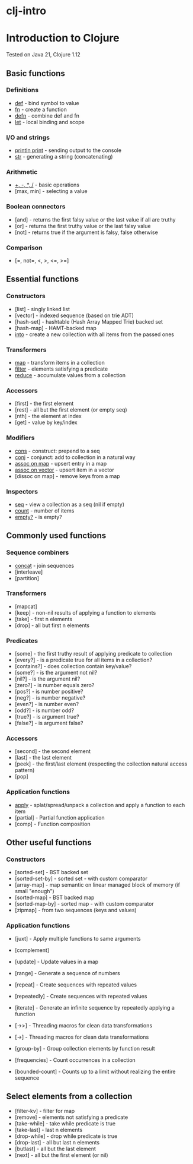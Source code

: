 # clj-intro
# Introduction to Clojure

Tested on Java 21, Clojure 1.12

## Basic functions

### Definitions
- [def](def.clj) - bind symbol to value
- [fn](fn.clj) - create a function
- [defn](defn.clj) - combine def and fn
- [let](let.clj) - local binding and scope

### I/O and strings
- [println print](print-println.clj) - sending output to the console
- [str](str.clj) - generating a string (concatenating)

### Arithmetic
- [+, -, *, /](arithmetic.clj) - basic operations
- [max, min] - selecting a value

### Boolean connectors
- [and] - returns the first falsy value or the last value if all are truthy
- [or] - returns the first truthy value or the last falsy value
- [not] - returns true if the argument is falsy, false otherwise

### Comparison
- [=, not=, <, >, <=, >=]

## Essential functions

### Constructors
- [list] - singly linked list
- [vector] - indexed sequence (based on trie ADT)
- [hash-set] - hashtable (Hash Array Mapped Trie) backed set
- [hash-map] - HAMT-backed map
- [into](into.clj) - create a new collection with all items from the passed ones

### Transformers
- [map](map.clj) - transform items in a collection
- [filter](filter.clj) - elements satisfying a predicate
- [reduce](reduce.clj) - accumulate values from a collection

### Accessors
- [first] - the first element
- [rest] - all but the first element (or empty seq)
- [nth] - the element at index
- [get] - value by key/index

### Modifiers
- [cons](cons.clj) - construct: prepend to a seq
- [conj](conj.clj) - conjunct: add to collection in a natural way
- [assoc on map](assoc-map.clj) - upsert entry in a map
- [assoc on vector](assoc-vector.clj) - upsert item in a vector
- [dissoc on map] - remove keys from a map

### Inspectors
- [seq](seq.clj) - view a collection as a seq (nil if empty)
- [count](count.clj) - number of items
- [empty?](empty.clj) - is empty?

## Commonly used functions

### Sequence combiners
- [concat](concat.clj) - join sequences
- [interleave]
- [partition]

### Transformers
- [mapcat]
- [keep] - non-nil results of applying a function to elements
- [take] - first n elements
- [drop] - all but first n elements

### Predicates
- [some] - the first truthy result of applying predicate to collection
- [every?] - is a predicate true for all items in a collection?
- [contains?] - does collection contain key/value?
- [some?] - is the argument not nil?
- [nil?] - is the argument nil?
- [zero?] - is number equals zero?
- [pos?] - is number positive?
- [neg?] - is number negative?
- [even?] - is number even?
- [odd?] - is number odd?
- [true?] - is argument true?
- [false?] - is argument false?

### Accessors
- [second] - the second element
- [last] - the last element
- [peek] - the first/last element (respecting the collection natural access pattern)
- [pop]

### Application functions
- [apply](apply.clj) - splat/spread/unpack a collection and apply a function to each item
- [partial] - Partial function application
- [comp] - Function composition

## Other useful functions

### Constructors
- [sorted-set] - BST backed set
- [sorted-set-by] - sorted set - with custom comparator
- [array-map] - map semantic on linear managed block of memory (if small "enough")
- [sorted-map] - BST backed map
- [sorted-map-by] - sorted map - with custom comparator
- [zipmap] - from two sequences (keys and values)

### Application functions
- [juxt] - Apply multiple functions to same arguments
- [complement]

- [update] - Update values in a map
- [range] - Generate a sequence of numbers
- [repeat] - Create sequences with repeated values
- [repeatedly] - Create sequences with repeated values
- [iterate] - Generate an infinite sequence by repeatedly applying a function
- [->>] - Threading macros for clean data transformations
- [->] - Threading macros for clean data transformations
- [group-by] - Group collection elements by function result
- [frequencies] - Count occurrences in a collection
- [bounded-count] - Counts up to a limit without realizing the entire sequence

## Select elements from a collection
- [filter-kv] - filter for map
- [remove] - elements not satisfying a predicate
- [take-while] - take while predicate is true
- [take-last] - last n elements
- [drop-while] - drop while predicate is true
- [drop-last] - all but last n elements
- [butlast] - all but the last element
- [next] - all but the first element (or nil)
